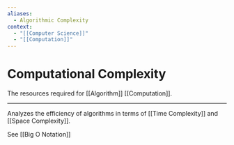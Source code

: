 ```yaml
---
aliases:
  - Algorithmic Complexity
context:
  - "[[Computer Science]]"
  - "[[Computation]]"
---
```


# Computational Complexity

The resources required for [[Algorithm]] [[Computation]].

---

Analyzes the efficiency of algorithms in terms of [[Time Complexity]] and [[Space Complexity]].

See [[Big O Notation]]
